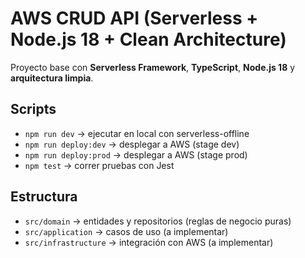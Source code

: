 # AWS CRUD API (Serverless + Node.js 18 + Clean Architecture)

Proyecto base con **Serverless Framework**, **TypeScript**, **Node.js 18** y **arquitectura limpia**.

## Scripts

- `npm run dev` → ejecutar en local con serverless-offline
- `npm run deploy:dev` → desplegar a AWS (stage dev)
- `npm run deploy:prod` → desplegar a AWS (stage prod)
- `npm test` → correr pruebas con Jest

## Estructura

- `src/domain` → entidades y repositorios (reglas de negocio puras)
- `src/application` → casos de uso (a implementar)
- `src/infrastructure` → integración con AWS (a implementar)
